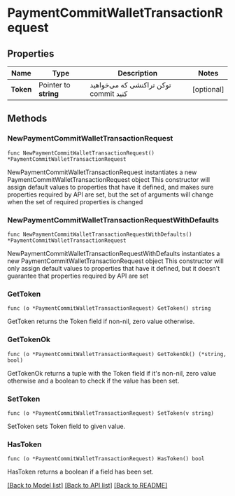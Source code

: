 # PaymentCommitWalletTransactionRequest

## Properties

Name | Type | Description | Notes
------------ | ------------- | ------------- | -------------
**Token** | Pointer to **string** | توکن تراکنشی که می‌خواهید commit کنید | [optional] 

## Methods

### NewPaymentCommitWalletTransactionRequest

`func NewPaymentCommitWalletTransactionRequest() *PaymentCommitWalletTransactionRequest`

NewPaymentCommitWalletTransactionRequest instantiates a new PaymentCommitWalletTransactionRequest object
This constructor will assign default values to properties that have it defined,
and makes sure properties required by API are set, but the set of arguments
will change when the set of required properties is changed

### NewPaymentCommitWalletTransactionRequestWithDefaults

`func NewPaymentCommitWalletTransactionRequestWithDefaults() *PaymentCommitWalletTransactionRequest`

NewPaymentCommitWalletTransactionRequestWithDefaults instantiates a new PaymentCommitWalletTransactionRequest object
This constructor will only assign default values to properties that have it defined,
but it doesn't guarantee that properties required by API are set

### GetToken

`func (o *PaymentCommitWalletTransactionRequest) GetToken() string`

GetToken returns the Token field if non-nil, zero value otherwise.

### GetTokenOk

`func (o *PaymentCommitWalletTransactionRequest) GetTokenOk() (*string, bool)`

GetTokenOk returns a tuple with the Token field if it's non-nil, zero value otherwise
and a boolean to check if the value has been set.

### SetToken

`func (o *PaymentCommitWalletTransactionRequest) SetToken(v string)`

SetToken sets Token field to given value.

### HasToken

`func (o *PaymentCommitWalletTransactionRequest) HasToken() bool`

HasToken returns a boolean if a field has been set.


[[Back to Model list]](../README.md#documentation-for-models) [[Back to API list]](../README.md#documentation-for-api-endpoints) [[Back to README]](../README.md)


